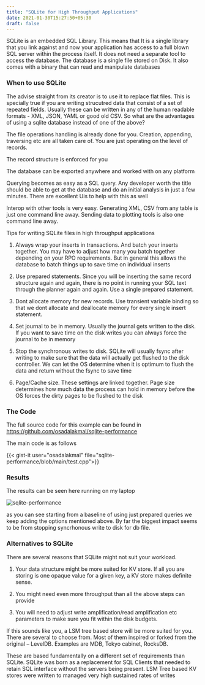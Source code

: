 ```yaml
---
title: "SQLite for High Throughput Applications"
date: 2021-01-30T15:27:50+05:30
draft: false
---
```


SQLite is an embedded SQL Library. This means that It is a single library that you link against and now your application has access to a full blown SQL server within the process itself. It does not need a separate tool to access the database. The database is a single file stored on Disk. It also comes with a binary that can read and manipulate databases

### When to use SQLite

The advise straight from its creator is to use it to replace flat files. This is specially true if you are writing strucutred data that consist of a set of repeated fields. Usually these can be written in any of the human readable formats - XML, JSON, YAML or good old CSV. So what are the advantages of using a sqlite database instead of one of the above?

The file operations handling is already done for you. Creation, appending, traversing etc are all taken care of. You are just operating on the level of records.

The record structure is enforced for you

The database can be exported anywhere and worked with on any platform

Querying becomes as easy as a SQL query. Any developer worth the title should be able to get at the database and do an initial analysis in just a few minutes. There are excellent Uis to help with this as well

Interop with other tools is very easy. Generating XML, CSV from any table is just one command line away. Sending data to plotting tools is also one command line away.

Tips for writing SQLite files in high throughput applications

1. Always wrap your inserts in transactions. And batch your inserts together. You may have to adjust how many you batch together depending on your RPO requirements. But in general this allows the database to batch things up to save time on individual inserts

2. Use prepared statements. Since you will be inserting the same record structure again and again, there is no point in running your SQL text through the planner again and again. Use a single prepared statement.

3. Dont allocate memory for new records. Use transient variable binding so that we dont allocate and deallocate memory for every single insert statement.

4. Set journal to be in memory. Usually the journal gets written to the disk. If you want to save time on the disk writes you can always force the journal to be in memory

5. Stop the synchronous writes to disk. SQLite will usually fsync after writing to make sure that the data will actually get flushed to the disk controller. We can let the OS determine when it is optimum to flush the data and return without the fsync to save time

6. Page/Cache size. These settings are linked together. Page size determines how much data the process can hold in memory before the OS forces the dirty pages to be flushed to the disk

### The Code

The full source code for this example can be found in https://github.com/osadalakmal/sqlite-performance

The main code is as follows

{{< gist-it user="osadalakmal" file="sqlite-performance/blob/main/test.cpp">}}

### Results

The results can be seen here running on my laptop

![sqlite-performance](/img/sqlite-performance.png)

as you can see starting from a baseline of using just prepared queries we keep adding the options mentioned above. By far the biggest impact seems to be from stopping syncrhonous write to disk for db file.

### Alternatives to SQLite

There are several reasons that SQLite might not suit your workload.

1. Your data structure might be more suited for KV store. If all you are storing is one opaque value for a given key, a KV store makes definite sense.

2. You might need even more throughput than all the above steps can provide

3. You will need to adjust write amplification/read amplification etc parameters to make sure you fit within the disk budgets.

If this sounds like you, a LSM tree based store will be more suited for you. There are several to choose from. Most of them inspired or forked from the original – LevelDB. Examples are MDB, Tokyo cabinet, RocksDB.

These are based fundamentally on a different set of requirements than SQLite. SQLite was born as a  replacement for SQL Clients that needed to retain SQL interface without the servers being present. LSM Tree based KV stores were written to managed very high sustained rates of writes

